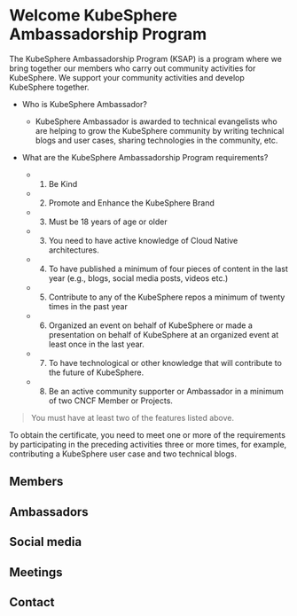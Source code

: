 # Welcome KubeSphere Ambassadorship Program
The KubeSphere Ambassadorship Program (KSAP) is a program where we bring together our members who carry out community activities for KubeSphere. 
We support your community activities and develop KubeSphere together.

- Who is KubeSphere Ambassador?
  - KubeSphere Ambassador is awarded to technical evangelists who are helping to grow the KubeSphere community by writing technical blogs and user cases, sharing technologies in the community, etc.

- What are the KubeSphere Ambassadorship Program requirements?
  - 1. Be Kind
  - 2. Promote and Enhance the KubeSphere Brand
  - 3. Must be 18 years of age or older
  - 3. You need to have active knowledge of Cloud Native architectures.
  - 4. To have published a minimum of four pieces of content in the last year (e.g., blogs, social media posts, videos etc.)
  - 5. Contribute to any of the KubeSphere repos a minimum of twenty times in the past year
  - 6. Organized an event on behalf of KubeSphere or made a presentation on behalf of KubeSphere at an organized event at least once in the last year.
  - 7. To have technological or other knowledge that will contribute to the future of KubeSphere.
  - 8. Be an active community supporter or Ambassador in a minimum of two CNCF Member or Projects.

> You must have at least two of the features listed above.

To obtain the certificate, you need to meet one or more of the requirements by participating in the preceding activities three or more times, for example, contributing a KubeSphere user case and two technical blogs.




## Members



## Ambassadors



## Social media



## Meetings



## Contact


